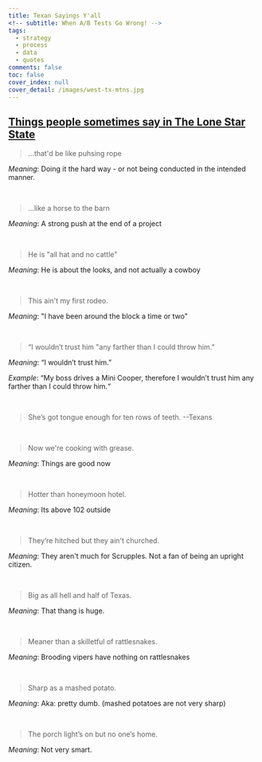 ```yaml
---
title: Texan Sayings Y'all
<!-- subtitle: When A/B Tests Go Wrong! -->
tags:
  - strategy
  - process
  - data
  - quotes
comments: false
toc: false
cover_index: null
cover_detail: /images/west-tx-mtns.jpg
---
```

<style> p {margin: 0 0 1em 0} </style>

## [Things people sometimes say in The Lone Star State](//www.texasmonthly.com/articles/texas-sayings/)

> ...that'd be like puhsing rope

_Meaning_: Doing it the hard way - or not being conducted in the intended manner.

</br>

> ...like a horse to the barn

_Meaning_: A strong push at the end of a project

</br>


> He is "all hat and no cattle"

_Meaning_: He is about the looks, and not actually a cowboy

</br>


> This ain't my first rodeo.

_Meaning_: "I have been around the block a time or two"

</br>


> “I wouldn’t trust him "any farther than I could throw him.”

_Meaning_: “I wouldn’t trust him.”


_Example_: “My boss drives a Mini Cooper, therefore I wouldn’t trust him any farther than I could throw him.“

</br>

> She’s got tongue enough for ten rows of teeth. --Texans

</br>

> Now we're cooking with grease.

_Meaning_: Things are good now

</br>

> Hotter than honeymoon hotel.

_Meaning_: Its above 102 outside

</br>

> They’re hitched but they ain't churched.

_Meaning_: They aren't much for Scrupples. Not a fan of being an upright citizen.

</br>

> Big as all hell and half of Texas.

_Meaning_: That thang is huge.

</br>

> Meaner than a skilletful of rattlesnakes.

_Meaning_: Brooding vipers have nothing on rattlesnakes

</br>

> Sharp as a mashed potato.

_Meaning_: Aka: pretty dumb. (mashed potatoes are not very sharp)

</br>

> The porch light’s on but no one’s home.

_Meaning_: Not very smart.

